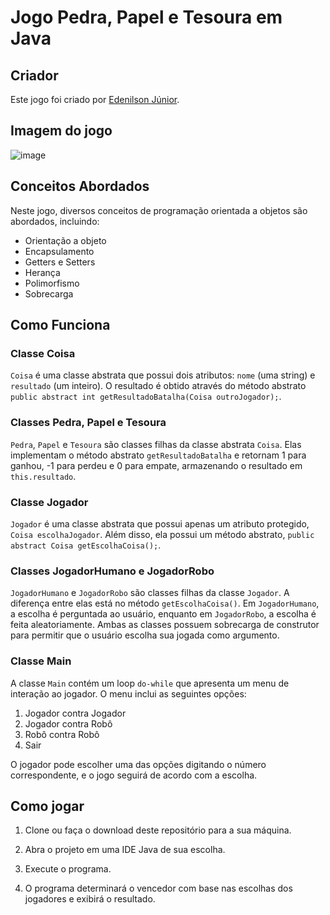 # Jogo Pedra, Papel e Tesoura em Java

## Criador
Este jogo foi criado por [Edenilson Júnior](https://github.com/edenilsonjunior).

## Imagem do jogo
![image](https://github.com/edenilsonjunior/inoo-avaliativos/assets/110670578/2b38bf8b-2e77-4ff5-92db-1a2ed0f3483c)

## Conceitos Abordados
Neste jogo, diversos conceitos de programação orientada a objetos são abordados, incluindo:

- Orientação a objeto
- Encapsulamento
- Getters e Setters
- Herança
- Polimorfismo
- Sobrecarga

## Como Funciona

### Classe Coisa
`Coisa` é uma classe abstrata que possui dois atributos: `nome` (uma string) e `resultado` (um inteiro). O resultado é obtido através do método abstrato `public abstract int getResultadoBatalha(Coisa outroJogador);`.

### Classes Pedra, Papel e Tesoura
`Pedra`, `Papel` e `Tesoura` são classes filhas da classe abstrata `Coisa`. Elas implementam o método abstrato `getResultadoBatalha` e retornam 1 para ganhou, -1 para perdeu e 0 para empate, armazenando o resultado em `this.resultado`.

### Classe Jogador
`Jogador` é uma classe abstrata que possui apenas um atributo protegido, `Coisa escolhaJogador`. Além disso, ela possui um método abstrato, `public abstract Coisa getEscolhaCoisa();`.

### Classes JogadorHumano e JogadorRobo
`JogadorHumano` e `JogadorRobo` são classes filhas da classe `Jogador`. A diferença entre elas está no método `getEscolhaCoisa()`. Em `JogadorHumano`, a escolha é perguntada ao usuário, enquanto em `JogadorRobo`, a escolha é feita aleatoriamente. Ambas as classes possuem sobrecarga de construtor para permitir que o usuário escolha sua jogada como argumento.

### Classe Main
A classe `Main` contém um loop `do-while` que apresenta um menu de interação ao jogador. O menu inclui as seguintes opções:

1. Jogador contra Jogador
2. Jogador contra Robô
3. Robô contra Robô
0. Sair

O jogador pode escolher uma das opções digitando o número correspondente, e o jogo seguirá de acordo com a escolha.

## Como jogar

1. Clone ou faça o download deste repositório para a sua máquina.

2. Abra o projeto em uma IDE Java de sua escolha.

3. Execute o programa.

5. O programa determinará o vencedor com base nas escolhas dos jogadores e exibirá o resultado.
